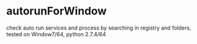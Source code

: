 autorunForWindow
================

check auto run services and process by searching in registry and folders, tested on Window7/64, python 2.7.4/64
